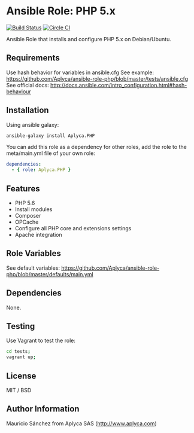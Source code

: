 # Ansible Role: PHP 5.x

[![Build Status](https://travis-ci.org/Aplyca/ansible-role-php.svg?branch=master)](https://travis-ci.org/Aplyca/ansible-role-php)
[![Circle CI](https://circleci.com/gh/Aplyca/ansible-role-php.svg?style=svg)](https://circleci.com/gh/Aplyca/ansible-role-php)

Ansible Role that installs and configure PHP 5.x on Debian/Ubuntu.

## Requirements

Use hash behavior for variables in ansible.cfg
See example: https://github.com/Aplyca/ansible-role-php/blob/master/tests/ansible.cfg
See official docs: http://docs.ansible.com/intro_configuration.html#hash-behaviour

## Installation

Using ansible galaxy:
```bash
ansible-galaxy install Aplyca.PHP
```
You can add this role as a dependency for other roles, add the role to the meta/main.yml file of your own role:
```yaml
dependencies:
  - { role: Aplyca.PHP }
```
## Features

* PHP 5.6
* Install modules
* Composer
* OPCache
* Configure all PHP core and extensions settings
* Apache integration

## Role Variables

See default variables: https://github.com/Aplyca/ansible-role-php/blob/master/defaults/main.yml

## Dependencies

None.

## Testing

Use Vagrant to test the role:

```bash
cd tests;
vagrant up;
```

## License

MIT / BSD

## Author Information

Mauricio Sánchez from Aplyca SAS (http://www.aplyca.com)
